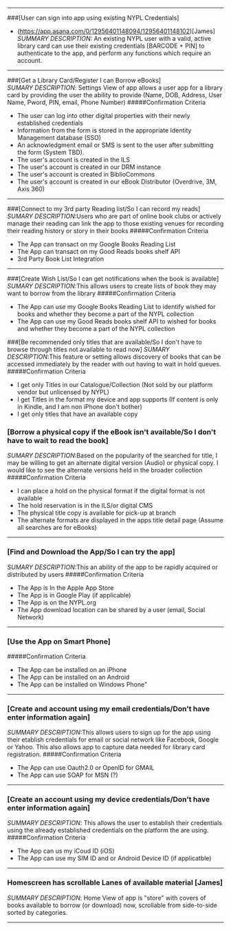 ***

###[User can sign into app using existing NYPL Credentials]
* (https://app.asana.com/0/12956401148094/12956401148102)[James]
_SUMMARY DESCRIPTION:_ An existing NYPL user with a valid, active library card can use their existing credentials [BARCODE + PIN] to authenticate to the app, and perform any functions which require an account. 
***

###[Get a Library Card/Register I can Borrow eBooks]	
_SUMARY DESCRIPTION_: Settings View of app allows a user app for a library card by providing the user the ability to provide (Name, DOB, Address, User Name, Pword, PIN, email, Phone Number)
#####Confirmation Criteria
* The user can log into other digital properties with their newly established credentials
* Information from the form is stored in the appropriate Identity Management database (SSO)
* An acknowledgment email or SMS is sent to the user after submitting the form (System TBD).
* The user's account is created in the ILS
* The user's account is created in our DRM instance
* The user's account is created in BiblioCommons
* The user's account is created in our eBook Distributor (Overdrive, 3M, Axis 360)
***

###[Connect to my 3rd party Reading list/So I can record my reads]
_SUMARY DESCRIPTION_:Users who are part of online book clubs or actively manage their reading can link the app to those existing venues for recording their reading history or story in their books
#####Confirmation Criteria
* The App can transact on my Google Books Reading List
* The App can transact on my Good Reads books shelf API
* 3rd Party Book List Integration
***

###[Create Wish List/So I can get notifications when the book is available]
_SUMARY DESCRIPTION_:This allows users to create lists of book they may want to borrow from the library
#####Confirmation Criteria
* The App can use my Google Books Reading List to identify wished for books and whether they become a part of the NYPL collection
* The App can use my Good Reads books shelf API to wished for books and whether they become a part of the NYPL collection

###[Be recommended only titles that are available/So I don't have to browse through titles not available to read now]
_SUMARY DESCRIPTION_:This feature or setting allows discovery of books that can be accessed immediately by the reader with out having to wait in hold queues.
#####Confirmation Criteria
* I get only Titles in our Catalogue/Collection (Not sold by our platform vendor but unlicensed by NYPL)
* I get Titles in the format my device and app supports (If content is only in Kindle, and I am non iPhone don't bother)
* I get only titles that have an available copy 

### [Borrow a physical copy if the eBook isn't available/So I don't have to wait to read the book]
_SUMARY DESCRIPTION_:Based on the popularity of the searched for title, I may be willing to get an alternate digital version (Audio) or  physical copy.  I would like to see the alternate versions held in the broader collection
#####Confirmation Criteria
* I can place a hold on the physical format if the digital format is not available
* The hold reservation is in the ILS/or digital CMS
* The physical title copy is available for pick-up at branch
* The alternate formats are displayed in the apps title detail page (Assume all searches are for eBooks)
***

### [Find and Download the App/So I can try the app]
_SUMARY DESCRIPTION_:This an ability of the app to be rapidly acquired or distributed by users
#####Confirmation Criteria
* The App is In the Apple App Store
* The App is in Google Play (if applicable)
* The App is on the NYPL.org
* The App download location can be shared by a user (email, Social Network)
***

### [Use the App on Smart Phone]
#####Confirmation Criteria
* The App can be installed on an iPhone
* The App can be installed on an Android
* The App can be installed on Windows Phone"
***

### [Create and account using my email credentials/Don't have enter information again]
_SUMMARY DESCRIPTION_:This allows users to sign up for the app using their etablish credentials for email or social network like Facebook, Google or Yahoo.  This also allows app to capture data needed for library card registration.
#####Confirmation Criteria
* The App can use Oauth2.0 or OpenID for GMAIL
* The App can use SOAP for MSN (?)
***

### [Create an account using my device credentials/Don't have enter information again]
_SUMMARY DESCRIPTION_: This allows the user to establish their credentials using the already established credentials on the platform the are using.
#####Confirmation Criteria
* The App can us my iCoud ID (iOS)
* The App can use my SIM ID and or Android Device ID (if applicatble)
***

### Homescreen has scrollable Lanes of available material [James]
_SUMMARY DESCRIPTION_: Home View of app is "store" with covers of books available to borrow (or download) now, scrollable from side-to-side sorted by categories.

***

### 